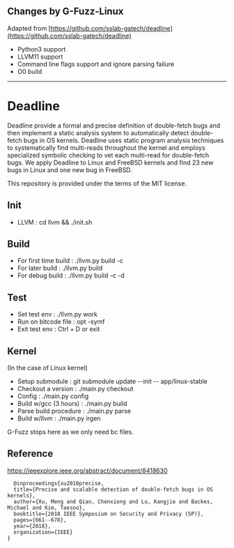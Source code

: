 ## Changes by G-Fuzz-Linux

Adapted from [https://github.com/sslab-gatech/deadline](https://github.com/sslab-gatech/deadline)

- Python3 support
- LLVM11 support
- Command line flags support and ignore parsing failure
- O0 build

---------

# Deadline

Deadline provide a formal and precise definition of double-fetch bugs and then implement a static analysis system to automatically detect double-fetch bugs in OS kernels. Deadline uses static program analysis techniques to systematically find multi-reads throughout the kernel and employs specialized symbolic checking to vet each multi-read for double-fetch bugs. We apply Deadline to Linux and FreeBSD kernels and find 23 new bugs in Linux and one new bug in FreeBSD.

This repository is provided under the terms of the MIT license.

## Init
- LLVM    : cd llvm && ./init.sh

## Build
- For first time build   : ./llvm.py build -c
- For later build         : ./llvm.py build
- For debug build         : ./llvm.py build -c -d <item>

## Test
- Set test env            : ./llvm.py work
- Run on bitcode file     : opt -symf <path-to-output> <path-to-bitcode>
- Exit test env           : Ctrl + D or exit

## Kernel
(In the case of Linux kernel)

- Setup submodule         : git submodule update --init -- app/linux-stable
- Checkout a version      : ./main.py checkout
- Config                  : ./main.py config
- Build w/gcc (3 hours)   : ./main.py build
- Parse build procedure   : ./main.py parse
- Build w/llvm            : ./main.py irgen

G-Fuzz stops here as we only need bc files.

## Reference
https://ieeexplore.ieee.org/abstract/document/8418630
```
  @inproceedings{xu2018precise,
  title={Precise and scalable detection of double-fetch bugs in OS kernels},
  author={Xu, Meng and Qian, Chenxiong and Lu, Kangjie and Backes, Michael and Kim, Taesoo},
  booktitle={2018 IEEE Symposium on Security and Privacy (SP)},
  pages={661--678},
  year={2018},
  organization={IEEE}
}
```
